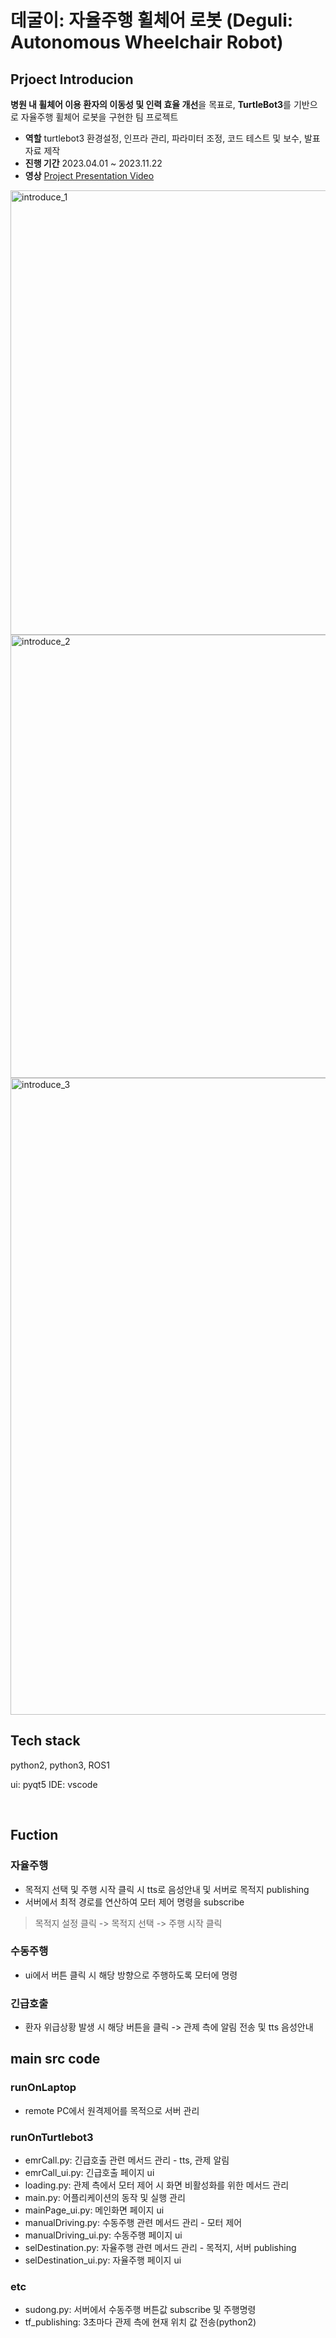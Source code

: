 # 데굴이: 자율주행 휠체어 로봇 (Deguli: Autonomous Wheelchair Robot)

## Prjoect Introducion
**병원 내 휠체어 이용 환자의 이동성 및 인력 효율 개선**을 목표로, **TurtleBot3**를 기반으로 자율주행 휠체어 로봇을 구현한 팀 프로젝트

- **역할** turtlebot3 환경설정, 인프라 관리, 파라미터 조정, 코드 테스트 및 보수, 발표자료 제작
- **진행 기간** 2023.04.01 ~ 2023.11.22
- **영상** [Project Presentation Video](https://youtu.be/672hE6_kYBc)
 <img width="1272" height="711" alt="introduce_1" src="https://github.com/user-attachments/assets/2f0f399c-a721-4449-aeb9-3a877dbbe740" />
 <img width="1276" height="709" alt="introduce_2" src="https://github.com/user-attachments/assets/1c80e79a-208d-4c09-bccc-af69538a0d94" /> 
 <img width="1866" height="1019" alt="introduce_3" src="https://github.com/user-attachments/assets/9c0644e5-5825-4012-9fa9-1e4fef79548e" />




</br>

## Tech stack
python2, python3, ROS1

ui: pyqt5
IDE: vscode

</br>
  
## Fuction
### 자율주행
- 목적지 선택 및 주행 시작 클릭 시 tts로 음성안내 및 서버로 목적지 publishing
- 서버에서 최적 경로를 연산하여 모터 제어 명령을 subscribe

> 목적지 설정 클릭 -> 목적지 선택 -> 주행 시작 클릭

### 수동주행
- ui에서 버튼 클릭 시 해당 방향으로 주행하도록 모터에 명령

### 긴급호출
- 환자 위급상황 발생 시 해당 버튼을 클릭 -> 관제 측에 알림 전송 및 tts 음성안내


## main src code
### runOnLaptop
- remote PC에서 원격제어를 목적으로 서버 관리
### runOnTurtlebot3
- emrCall.py: 긴급호출 관련 메서드 관리 - tts, 관제 알림
- emrCall_ui.py: 긴급호출 페이지 ui
- loading.py: 관제 측에서 모터 제어 시 화면 비활성화를 위한 메서드 관리
- main.py: 어플리케이션의 동작 및 실행 관리
- mainPage_ui.py: 메인화면 페이지 ui
- manualDriving.py: 수동주행 관련 메서드 관리 - 모터 제어
- manualDriving_ui.py: 수동주행 페이지 ui
- selDestination.py: 자율주행 관련 메서드 관리 - 목적지, 서버 publishing
- selDestination_ui.py: 자율주행 페이지 ui
### etc
- sudong.py: 서버에서 수동주행 버튼값 subscribe 및 주행명령
- tf_publishing: 3초마다 관제 측에 현재 위치 값 전송(python2)

